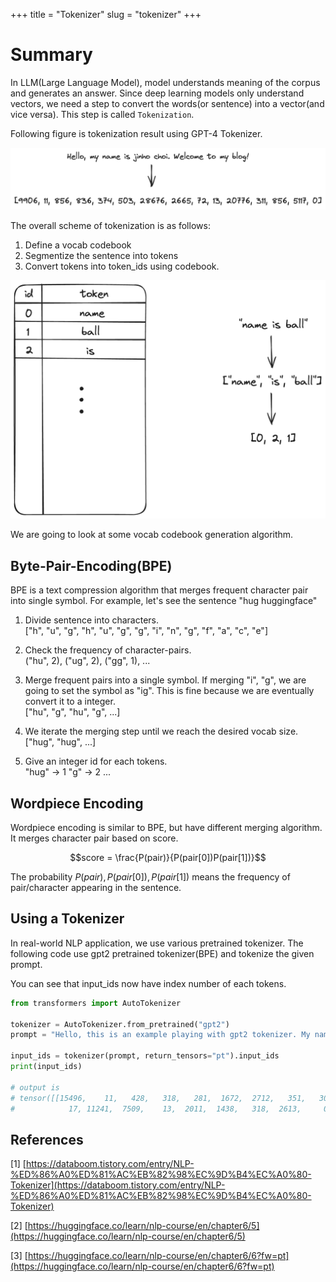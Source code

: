 +++
title = "Tokenizer"
slug = "tokenizer"
+++

# Summary

In LLM(Large Language Model), model understands meaning of the corpus and generates an answer. Since deep learning models only understand vectors, we need a step to convert the words(or sentence) into a vector(and vice versa). This step is called `Tokenization`.

Following figure is tokenization result using GPT-4 Tokenizer.

<img src="tokenizer-example.png" alt="Tokenizer Example">

The overall scheme of tokenization is as follows:

1. Define a vocab codebook
2. Segmentize the sentence into tokens
3. Convert tokens into token_ids using codebook.

<img src="tokenization-step.png" alt="Tokenization Step">

We are going to look at some vocab codebook generation algorithm.

## Byte-Pair-Encoding(BPE)

BPE is a text compression algorithm that merges frequent character pair into single symbol.
For example, let's see the sentence "hug huggingface"

1. Divide sentence into characters. \
["h", "u", "g", "h", "u", "g", "g", "i", "n", "g", "f", "a", "c", "e"]

2. Check the frequency of character-pairs. \
("hu", 2), ("ug", 2), ("gg", 1), ...

3. Merge frequent pairs into a single symbol. If merging "i", "g", we are going to set the symbol as "ig". This is fine because we are eventually convert it to a integer. \
["hu", "g", "hu", "g", ...]

4. We iterate the merging step until we reach the desired vocab size. \
["hug", "hug", ...]

5. Give an integer id for each tokens. \
"hug" -> 1
"g" -> 2
...

## Wordpiece Encoding

Wordpiece encoding is similar to BPE, but have different merging algorithm. It merges character pair based on score.

$$score = \frac{P(pair)}{P(pair[0])P(pair[1])}$$

The probability $P(pair), P(pair[0]), P(pair[1])$ means the frequency of pair/character appearing in the sentence.

## Using a Tokenizer

In real-world NLP application, we use various pretrained tokenizer. The following code use gpt2 pretrained tokenizer(BPE) and tokenize the given prompt.

You can see that input_ids now have index number of each tokens.

```python
from transformers import AutoTokenizer

tokenizer = AutoTokenizer.from_pretrained("gpt2")
prompt = "Hello, this is an example playing with gpt2 tokenizer. My name is ball!"

input_ids = tokenizer(prompt, return_tensors="pt").input_ids
print(input_ids)

# output is
# tensor([[15496,    11,   428,   318,   281,  1672,  2712,   351,   308,   457,
#            17, 11241,  7509,    13,  2011,  1438,   318,  2613,     0]])
```

## References

[1] [https://databoom.tistory.com/entry/NLP-%ED%86%A0%ED%81%AC%EB%82%98%EC%9D%B4%EC%A0%80-Tokenizer](https://databoom.tistory.com/entry/NLP-%ED%86%A0%ED%81%AC%EB%82%98%EC%9D%B4%EC%A0%80-Tokenizer)

[2] [https://huggingface.co/learn/nlp-course/en/chapter6/5](https://huggingface.co/learn/nlp-course/en/chapter6/5)

[3] [https://huggingface.co/learn/nlp-course/en/chapter6/6?fw=pt](https://huggingface.co/learn/nlp-course/en/chapter6/6?fw=pt)
